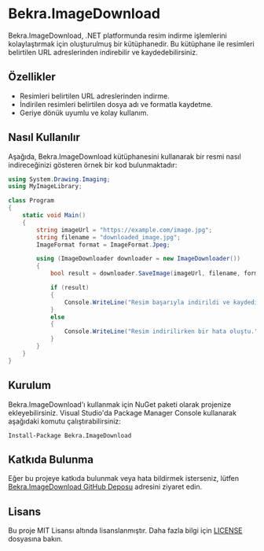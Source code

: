 # Bekra.ImageDownload

Bekra.ImageDownload, .NET platformunda resim indirme işlemlerini kolaylaştırmak için oluşturulmuş bir kütüphanedir. Bu kütüphane ile resimleri belirtilen URL adreslerinden indirebilir ve kaydedebilirsiniz.

## Özellikler

- Resimleri belirtilen URL adreslerinden indirme.
- İndirilen resimleri belirtilen dosya adı ve formatla kaydetme.
- Geriye dönük uyumlu ve kolay kullanım.

## Nasıl Kullanılır

Aşağıda, Bekra.ImageDownload kütüphanesini kullanarak bir resmi nasıl indireceğinizi gösteren örnek bir kod bulunmaktadır:

```csharp
using System.Drawing.Imaging;
using MyImageLibrary;

class Program
{
    static void Main()
    {
        string imageUrl = "https://example.com/image.jpg";
        string filename = "downloaded_image.jpg";
        ImageFormat format = ImageFormat.Jpeg;

        using (ImageDownloader downloader = new ImageDownloader())
        {
            bool result = downloader.SaveImage(imageUrl, filename, format);

            if (result)
            {
                Console.WriteLine("Resim başarıyla indirildi ve kaydedildi.");
            }
            else
            {
                Console.WriteLine("Resim indirilirken bir hata oluştu.");
            }
        }
    }
}
```
<h2>Kurulum</h2>
<p>Bekra.ImageDownload'ı kullanmak için NuGet paketi olarak projenize ekleyebilirsiniz. Visual Studio'da Package Manager Console kullanarak aşağıdaki komutu çalıştırabilirsiniz:</p>

<pre><code class="language-bash">Install-Package Bekra.ImageDownload</code></pre>

<h2>Katkıda Bulunma</h2>
<p>Eğer bu projeye katkıda bulunmak veya hata bildirmek isterseniz, lütfen <a href="[https://github.com/yourusername/Bekra.ImageDownload](https://github.com/ebubekirbastama/Csharp_Image_Download)">Bekra.ImageDownload GitHub Deposu</a> adresini ziyaret edin.</p>

<h2>Lisans</h2>
<p>Bu proje MIT Lisansı altında lisanslanmıştır. Daha fazla bilgi için <a href="LICENSE">LICENSE</a> dosyasına bakın.</p>
